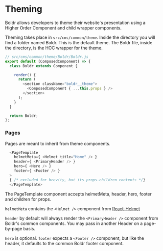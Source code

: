 # Theming

Boldr allows developers to theme their website's presentation using a Higher Order Component and child wrapper components.  

Theming takes place in `src/cms/common/theme`. Inside the directory you will find a folder named Boldr. This is the default theme. The Boldr file, inside the directory, is the HOC wrapper for the theme.

```javascript
// src/cms/common/theme/Boldr/Boldr.js
export default (ComposedComponent) => {
  class Boldr extends Component {

    render() {
      return (
        <section className="boldr__theme">
          <ComposedComponent { ...this.props } />
        </section>
      );
    }
  }

  return Boldr;
};
```

### Pages
Pages are meant to inherit from theme components.

```javascript
  <PageTemplate
    helmetMeta={ <Helmet title="Home" /> }
    header={ <PrimaryHeader /> }
    hero={ <Hero /> }
    footer={ <Footer /> }
  >
  { /* excluded for brevity, but its props.children contents */}
  </PageTemplate>
```

The PageTemplate component accepts helmetMeta, header, hero, footer and children for props.

`helmetMeta` contains the `<Helmet />` component from [React-Helmet](https://github.com/nfl/react-helmet)

`header` by default will always render the `<PrimaryHeader />` component from Boldr's common components. You may pass in another Header on a page-by-page basis.

`hero` is optional.
`footer` expects a `<Footer />` component, but like the header, it defaults to the common Boldr footer component.
